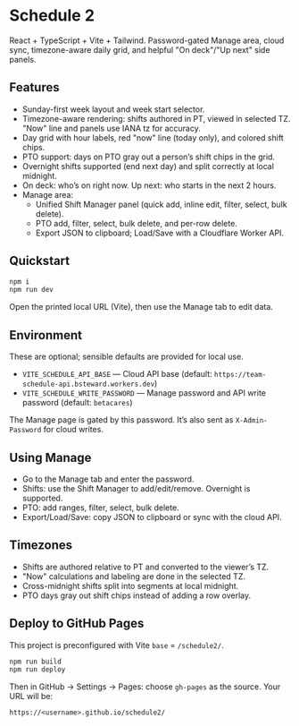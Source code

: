 # Schedule 2

React + TypeScript + Vite + Tailwind. Password-gated Manage area, cloud sync, timezone-aware daily grid, and helpful "On deck"/"Up next" side panels.

## Features

- Sunday-first week layout and week start selector.
- Timezone-aware rendering: shifts authored in PT, viewed in selected TZ. "Now" line and panels use IANA tz for accuracy.
- Day grid with hour labels, red "now" line (today only), and colored shift chips.
- PTO support: days on PTO gray out a person’s shift chips in the grid.
- Overnight shifts supported (end next day) and split correctly at local midnight.
- On deck: who’s on right now. Up next: who starts in the next 2 hours.
- Manage area:
	- Unified Shift Manager panel (quick add, inline edit, filter, select, bulk delete).
	- PTO add, filter, select, bulk delete, and per-row delete.
	- Export JSON to clipboard; Load/Save with a Cloudflare Worker API.

## Quickstart

```bash
npm i
npm run dev
```

Open the printed local URL (Vite), then use the Manage tab to edit data.

## Environment

These are optional; sensible defaults are provided for local use.

- `VITE_SCHEDULE_API_BASE` — Cloud API base (default: `https://team-schedule-api.bsteward.workers.dev`)
- `VITE_SCHEDULE_WRITE_PASSWORD` — Manage password and API write password (default: `betacares`)

The Manage page is gated by this password. It’s also sent as `X-Admin-Password` for cloud writes.

## Using Manage

- Go to the Manage tab and enter the password.
- Shifts: use the Shift Manager to add/edit/remove. Overnight is supported.
- PTO: add ranges, filter, select, bulk delete.
- Export/Load/Save: copy JSON to clipboard or sync with the cloud API.

## Timezones

- Shifts are authored relative to PT and converted to the viewer’s TZ.
- "Now" calculations and labeling are done in the selected TZ.
- Cross-midnight shifts split into segments at local midnight.
- PTO days gray out shift chips instead of adding a row overlay.

## Deploy to GitHub Pages

This project is preconfigured with Vite `base` = `/schedule2/`.

```bash
npm run build
npm run deploy
```

Then in GitHub → Settings → Pages: choose `gh-pages` as the source. Your URL will be:

```
https://<username>.github.io/schedule2/
```

